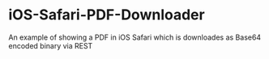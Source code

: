 # iOS-Safari-PDF-Downloader
An example of showing a PDF in iOS Safari which is downloades as Base64 encoded binary via REST
